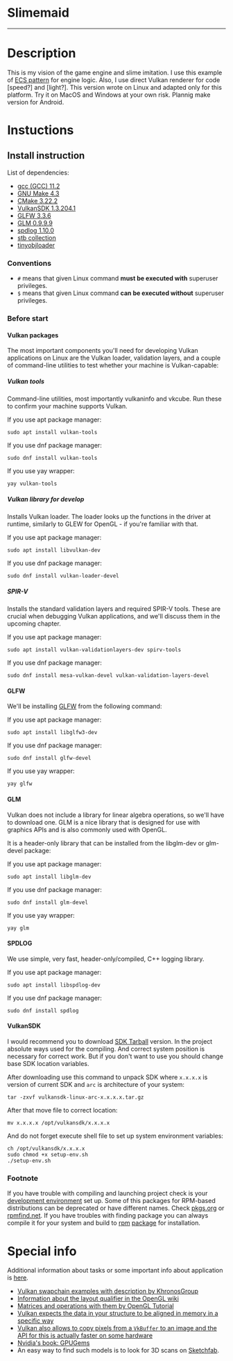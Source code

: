 # Slimemaid

***

# Description
This is my vision of the game engine and slime imitation.
I use this example of [ECS pattern](https://austinmorlan.com/posts/entity_component_system/) for engine logic.
Also, I use direct Vulkan renderer for code [speed?] and [light?].
This version wrote on Linux and adapted only for this platform. Try it on MacOS and Windows at your own risk.
Plannig make version for Android.

# Instuctions

## Install instruction
List of dependencies:
 - [gcc (GCC) 11.2](https://gcc.gnu.org/gcc-11/)
 - [GNU Make 4.3](https://www.gnu.org/software/make/)
 - [CMake 3.22.2](https://cmake.org/)
 - [VulkanSDK 1.3.204.1](https://vulkan.lunarg.com/sdk/home)
 - [GLFW 3.3.6](https://www.glfw.org/)
 - [GLM 0.9.9.9](https://github.com/g-truc/glm)
 - [spdlog 1.10.0](https://github.com/gabime/spdlog)
 - [stb collection](https://github.com/nothings/stb)
 - [tinyobjloader](https://github.com/tinyobjloader/tinyobjloader)

### Conventions

* `#` means that given Linux command **must be executed with** superuser privileges.
* `$` means that given Linux command **can be executed without** superuser privileges.

### Before start
#### Vulkan packages
The most important components you'll need for developing Vulkan applications on Linux are the Vulkan loader, validation layers, and a couple of command-line utilities to test whether your machine is Vulkan-capable:

##### Vulkan tools
Command-line utilities, most importantly vulkaninfo and vkcube. Run these to confirm your machine supports Vulkan.

If you use apt package manager:
```console
sudo apt install vulkan-tools
```

If you use dnf package manager:
```console
sudo dnf install vulkan-tools
```

If you use yay wrapper:
```console
yay vulkan-tools
```

##### Vulkan library for develop
Installs Vulkan loader. The loader looks up the functions in the driver at runtime, similarly to GLEW for OpenGL - if you're familiar with that.

If you use apt package manager:
```console
sudo apt install libvulkan-dev
```

If you use dnf package manager:
```console
sudo dnf install vulkan-loader-devel
```


##### SPIR-V
Installs the standard validation layers and required SPIR-V tools. These are crucial when debugging Vulkan applications, and we'll discuss them in the upcoming chapter.

If you use apt package manager:
```console    
sudo apt install vulkan-validationlayers-dev spirv-tools
```

If you use dnf package manager:
```console    
sudo dnf install mesa-vulkan-devel vulkan-validation-layers-devel
```

#### GLFW

We'll be installing [GLFW](https://www.glfw.org/) from the following command:

If you use apt package manager:
```console
sudo apt install libglfw3-dev

```
If you use dnf package manager:
```console
sudo dnf install glfw-devel
```

If you use yay wrapper:
```console
yay glfw
```

#### GLM
Vulkan does not include a library for linear algebra operations, so we'll have to download one. GLM is a nice library that is designed for use with graphics APIs and is also commonly used with OpenGL.

It is a header-only library that can be installed from the libglm-dev or glm-devel package:

If you use apt package manager:
```console
sudo apt install libglm-dev
```

If you use dnf package manager:
```console
sudo dnf install glm-devel
```

If you use yay wrapper:
```console
yay glm
```


#### SPDLOG
We use simple, very fast, header-only/compiled, C++ logging library.

If you use apt package manager:
```console
sudo apt install libspdlog-dev
```

If you use dnf package manager:
```console
sudo dnf install spdlog
```

#### VulkanSDK
I would recommend you to download [SDK Tarball](https://sdk.lunarg.com/sdk/download/1.3.204.1/linux/vulkansdk-linux-x86_64-1.3.204.1.tar.gz) version. In the project absolute ways used for the compiling. And correct system position is necessary for correct work.
But if you don't want to use you should change base SDK location variables.

After downloading use this command to unpack SDK where `x.x.x.x` is version of current SDK and `arc` is architecture of your system:

```console
tar -zxvf vulkansdk-linux-arc-x.x.x.x.tar.gz
```

After that move file to correct location:

```console
mv x.x.x.x /opt/vulkansdk/x.x.x.x
```

And do not forget execute shell file to set up system environment variables:

```console
ch /opt/vulkansdk/x.x.x.x
sudo chmod +x setup-env.sh
./setup-env.sh
```

### Footnote
If you have trouble with compiling and launching project check is your [development environment](https://vulkan-tutorial.com/en/Development_environment#page_Linux) set up.
Some of this packages for RPM-based distributions can be deprecated or have different names. Check [pkgs.org](https://pkgs.org) or [rpmfind.net](https://rpmfind.net/).
If you have troubles with finding package you can always compile it for your system and build to [rpm](https://rpm.org/) [package](https://rpm-packaging-guide.github.io/) for installation.

# Special info
Additional information about tasks or some important info about application is [here](./NOTES.md).

 - [Vulkan swapchain examples with description by KhronosGroup](https://github.com/KhronosGroup/Vulkan-Docs/wiki/Synchronization-Examples#swapchain-image-acquire-and-present)
 - [Information about the layout qualifier in the OpenGL wiki](https://www.khronos.org/opengl/wiki/Layout_Qualifier_(GLSL))
 - [Matrices and operations with them by OpenGL Tutorial](https://www.opengl-tutorial.org/beginners-tutorials/tutorial-3-matrices/)
 - [Vulkan expects the data in your structure to be aligned in memory in a specific way](https://www.khronos.org/registry/vulkan/specs/1.3-extensions/html/chap15.html#interfaces-resources-layout)
 - [Vulkan also allows to copy pixels from a `VkBuffer` to an image and the API for this is actually faster on some hardware](https://developer.nvidia.com/vulkan-memory-management)
 - [Nvidia's book: GPUGems](https://developer.nvidia.com/gpugems/gpugems/contributors)
 - An easy way to find such models is to look for 3D scans on [Sketchfab](https://sketchfab.com/).
